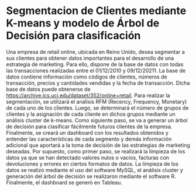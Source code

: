 # Segmentacion de Clientes mediante K-means y modelo de Árbol de Decisión para clasificación

Una empresa de retail online, ubicada en Reino Unido, desea segmentar a sus clientes para obtener datos importantes para el desarrollo de una estrategia de marketing. Para ello, dispone de la base de datos con todas las transacciones realizadas entre el 01/12/2010 y 09/12/20211. La base de datos contiene información como códigos de clientes, números de transacción, precios y cantidades vendidas y la fecha de transacción. Dicha base de datos puede obtenerse de https://archive.ics.uci.edu/dataset/352/online+retail. 
Para realizar la segmentación, se utilizará el análisis RFM (Recency, Frequency, Monetary) de cada uno de los clientes. Luego, se determinará el número de grupos de clientes y la asignación de cada cliente en dichos grupos mediante un análisis cluster de k-means. Como siguiente paso, se va a generar un árbol de decisión para clasificar fácilmente futuros clientes de la empresa. Finalmente, se creará un dashboard con los resultados obtenidos y entender las características de cada segmento y demás información adicional que aportará a la toma de decisión de las estrategias de marketing deseadas. 
Por supuesto, como primer paso, se realizará la limpieza de los datos ya que se han detectado valores nulos o vacíos, facturas con devoluciones y errores en ciertos formatos de datos. La limpieza de los datos se realizó mediante el uso del software MySQL, el análisis cluster y generación del árbol de decisión se realizaron mediante el software R. Finalmente, el dashboard se generó en Tableau. 
